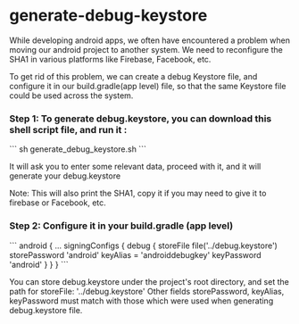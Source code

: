 # generate-debug-keystore

While developing android apps, we often have encountered a problem when moving our android project to another system. We need to reconfigure the SHA1 in various platforms like Firebase, Facebook, etc.

To get rid of this problem, we can create a debug Keystore file, and configure it in our build.gradle(app level) file, so that the same Keystore file could be used across the system.



<h3>Step 1: To generate debug.keystore, you can download this shell script file, and run it : </h3>
 ```
 sh generate_debug_keystore.sh  
 ```

It will ask you to enter some relevant data, proceed with it, and it will generate your debug.keystore

Note: This will also print the SHA1, copy it if you may need to give it to firebase or Facebook, etc. 

<h3>Step 2: Configure it in your build.gradle (app level) </h3> 
```
android {
   ...
    signingConfigs {
        debug {
            storeFile file('../debug.keystore')
            storePassword 'android'
            keyAlias = 'androiddebugkey'
            keyPassword 'android'
        }
    }
}
```

You can store debug.keystore under the project's root directory, and set the path for storeFile:  '../debug.keystore'
Other fields storePassword, keyAlias, keyPassword must match with those which were used when generating debug.keystore file.



